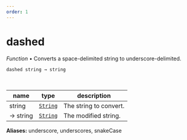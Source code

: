 ```yaml
---
order: 1
---
```

# dashed

_Function_ &bull; Converts a space-delimited string to underscore-delimited.

<pre><code>dashed string &rarr; string</code></pre>
<br>

| name | type | description |
|------|------|-------------|
|string|[`String`][String]|The string to convert.|
|&rarr; string|[`String`][String]|The modified string.|

**Aliases:**
underscore, underscores, snakeCase


[String]: https://developer.mozilla.org/en-US/docs/Web/JavaScript/Reference/Global_Objects/String